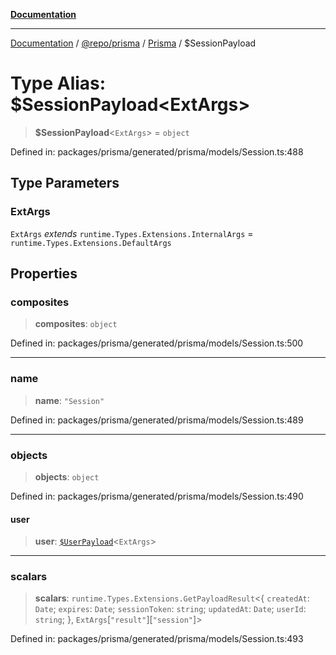 [**Documentation**](../../../../../README.md)

***

[Documentation](../../../../../README.md) / [@repo/prisma](../../../README.md) / [Prisma](../README.md) / $SessionPayload

# Type Alias: $SessionPayload\<ExtArgs\>

> **$SessionPayload**\<`ExtArgs`\> = `object`

Defined in: packages/prisma/generated/prisma/models/Session.ts:488

## Type Parameters

### ExtArgs

`ExtArgs` *extends* `runtime.Types.Extensions.InternalArgs` = `runtime.Types.Extensions.DefaultArgs`

## Properties

### composites

> **composites**: `object`

Defined in: packages/prisma/generated/prisma/models/Session.ts:500

***

### name

> **name**: `"Session"`

Defined in: packages/prisma/generated/prisma/models/Session.ts:489

***

### objects

> **objects**: `object`

Defined in: packages/prisma/generated/prisma/models/Session.ts:490

#### user

> **user**: [`$UserPayload`]($UserPayload.md)\<`ExtArgs`\>

***

### scalars

> **scalars**: `runtime.Types.Extensions.GetPayloadResult`\<\{ `createdAt`: `Date`; `expires`: `Date`; `sessionToken`: `string`; `updatedAt`: `Date`; `userId`: `string`; \}, `ExtArgs`\[`"result"`\]\[`"session"`\]\>

Defined in: packages/prisma/generated/prisma/models/Session.ts:493
